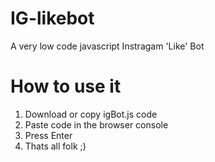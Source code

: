 # IG-likebot
A very low code javascript Instragam 'Like' Bot

# How to use it
<ol>
    <li> Download or copy igBot.js code </li>
    <li> Paste code in the browser console </li>
    <li> Press Enter </li>
    <li> Thats all folk ;) </li>
</ol>

